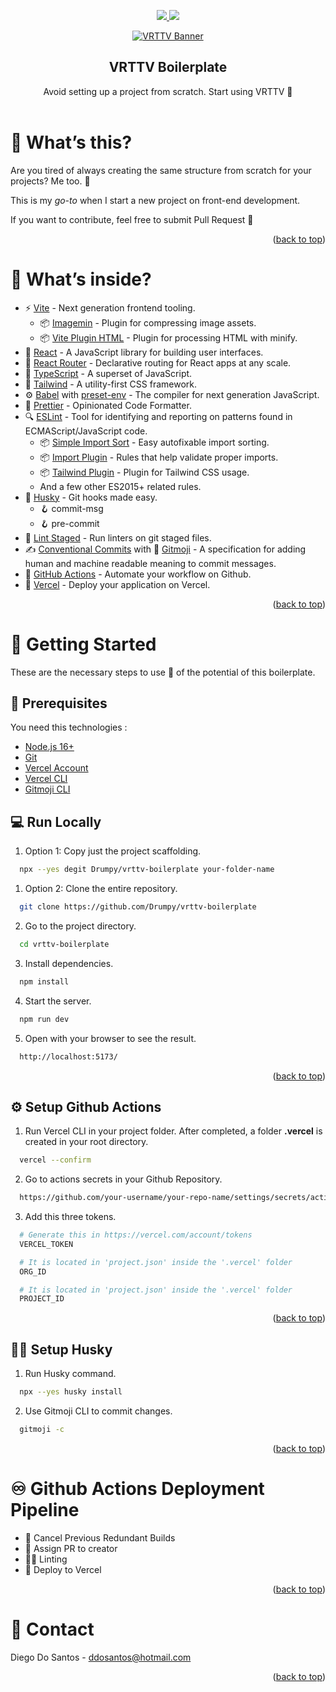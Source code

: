 <div id="top"></div>

<!--
*** I'm using markdown "reference style" links for readability.
*** Reference links are enclosed in brackets [ ] instead of parentheses ( ).
*** See the bottom of this document for the declaration of the reference variables
*** for contributors-url, forks-url, etc. This is an optional, concise syntax you may use.
*** https://www.markdownguide.org/basic-syntax/#reference-style-links
-->

<p align="center">
  <a href="https://github.com/Drumpy/vrttv-boilerplate/stargazers">
    <img src="https://img.shields.io/github/stars/Drumpy/vrttv-boilerplate.svg?style=for-the-badge" />
  </a>
  <a href="https://github.com/Drumpy/vrttv-boilerplate/issues">
    <img src="https://img.shields.io/github/issues/Drumpy/vrttv-boilerplate.svg?style=for-the-badge" />
  </a>
</p>

<!-- PROJECT LOGO -->
<div align="center">
  <a href="#">
    <img src="https://i.ibb.co/mqPXzct/VRTTV-Banner.png" alt="VRTTV Banner">
  </a>

  <h2 align="center">VRTTV Boilerplate</h2>
  <p align="center">
    Avoid setting up a project from scratch. Start using VRTTV 🎉
    <br />
    <br />
    <!-- <a href="https://github.com/othneildrew/Best-README-Template">View Demo</a>
    ·
    <a href="https://github.com/othneildrew/Best-README-Template/issues">Report Bug</a>
    ·
    <a href="https://github.com/othneildrew/Best-README-Template/issues">Request Feature</a> -->
  </p>
</div>

<!-- ABOUT THE PROJECT -->

# 🤔 What’s this?

<!-- [![Product Name Screen Shot][product-screenshot]](#) -->

Are you tired of always creating the same structure from scratch for your projects? Me too. 🥱

This is my _go-to_ when I start a new project on front-end development.

If you want to contribute, feel free to submit Pull Request 💚

<p align="right">(<a href="#top">back to top</a>)</p>

# 🔮 What’s inside?

- ⚡ [Vite](https://vitejs.dev/) - Next generation frontend tooling.
  - 📦 [Imagemin](https://github.com/vbenjs/vite-plugin-imagemin) - Plugin for compressing image assets.
  - 📦 [Vite Plugin HTML](https://github.com/vbenjs/vite-plugin-html) - Plugin for processing HTML with minify.
- 🌟 [React](https://reactjs.org/) - A JavaScript library for building user interfaces.
- 🔀 [React Router](https://reactrouter.com/docs/en/v6/getting-started/overview) - Declarative routing for React apps at any scale.
- 💜 [TypeScript](https://www.typescriptlang.org/) - A superset of JavaScript.
- 🎨 [Tailwind](https://tailwindcss.com/) - A utility-first CSS framework.
- ⚙️ [Babel](https://babeljs.io/) with [preset-env](https://babeljs.io/docs/en/babel-preset-env) - The compiler for next generation JavaScript.
- 💅 [Prettier](https://prettier.io/) - Opinionated Code Formatter.
- 🔍 [ESLint](https://eslint.org/) - Tool for identifying and reporting on patterns found in ECMAScript/JavaScript code.
  - 📦 [Simple Import Sort](https://github.com/lydell/eslint-plugin-simple-import-sort/) - Easy autofixable import sorting.
  - 📦 [Import Plugin](https://github.com/benmosher/eslint-plugin-import/) - Rules that help validate proper imports.
  - 📦 [Tailwind Plugin](https://github.com/francoismassart/eslint-plugin-tailwindcss/) - Plugin for Tailwind CSS usage.
  - And a few other ES2015+ related rules.
- 🐶 [Husky](https://github.com/typicode/husky) - Git hooks made easy.
  - 🪝 commit-msg
  - 🪝 pre-commit
- 🚫 [Lint Staged](https://github.com/okonet/lint-staged) - Run linters on git staged files.
- ✍️ [Conventional Commits](https://www.conventionalcommits.org/en/v1.0.0/) with 🎉 [Gitmoji](https://gitmoji.dev/) - A specification for adding human and machine readable meaning to commit messages.
- 🚦 [GitHub Actions](https://github.com/features/actions) - Automate your workflow on Github.
- 🔺 [Vercel](https://vercel.com/) - Deploy your application on Vercel.

<p align="right">(<a href="#top">back to top</a>)</p>

<!-- GETTING STARTED -->

# 🚀 Getting Started

These are the necessary steps to use 💯 of the potential of this boilerplate.

## 🚨 Prerequisites

You need this technologies :

- [Node.js 16+](https://nodejs.org/en/)
- [Git](https://git-scm.com/downloads/)
- [Vercel Account](https://vercel.com/signup)
- [Vercel CLI](https://vercel.com/cli)
- [Gitmoji CLI](https://github.com/carloscuesta/gitmoji-cli#install)

## 💻 Run Locally

1. Option 1: Copy just the project scaffolding.

```bash
  npx --yes degit Drumpy/vrttv-boilerplate your-folder-name
```

1. Option 2: Clone the entire repository.

```bash
  git clone https://github.com/Drumpy/vrttv-boilerplate
```

2. Go to the project directory.

```bash
  cd vrttv-boilerplate
```

3. Install dependencies.

```bash
  npm install
```

4. Start the server.

```bash
  npm run dev
```

5. Open with your browser to see the result.

```bash
  http://localhost:5173/
```

<p align="right">(<a href="#top">back to top</a>)</p>

## ⚙️ Setup Github Actions

1. Run Vercel CLI in your project folder. After completed, a folder **.vercel** is created in your root directory.

```bash
  vercel --confirm
```

2. Go to actions secrets in your Github Repository.

```bash
  https://github.com/your-username/your-repo-name/settings/secrets/actions/new
```

3. Add this three tokens.

```bash
  # Generate this in https://vercel.com/account/tokens
  VERCEL_TOKEN
```

```bash
  # It is located in 'project.json' inside the '.vercel' folder
  ORG_ID
```

```bash
  # It is located in 'project.json' inside the '.vercel' folder
  PROJECT_ID
```

<p align="right">(<a href="#top">back to top</a>)</p>

## 🐕‍🦺 Setup Husky

1. Run Husky command.

```bash
  npx --yes husky install
```

2. Use Gitmoji CLI to commit changes.

```bash
  gitmoji -c
```

<p align="right">(<a href="#top">back to top</a>)</p>

<!-- GitHhub Actions Pipeline -->

# ♾️ Github Actions Deployment Pipeline

- 🛑 Cancel Previous Redundant Builds
- 📝 Assign PR to creator
- 💅🏼 Linting
- 🔗 Deploy to Vercel

<p align="right">(<a href="#top">back to top</a>)</p>

<!-- CONTACT -->

# 📧 Contact

Diego Do Santos - ddosantos@hotmail.com

<p align="right">(<a href="#top">back to top</a>)</p>

<!-- MARKDOWN LINKS & IMAGES -->
<!-- https://www.markdownguide.org/basic-syntax/#reference-style-links -->

[contributors-shield]: https://img.shields.io/github/contributors/Drumpy/vite-boilerplate.svg?style=for-the-badge
[contributors-url]: https://github.com/Drumpy/vrttv-boilerplate/graphs/contributors
[forks-shield]: https://img.shields.io/github/forks/Drumpy/vrttv-boilerplate.svg?style=for-the-badge
[product-screenshot]: https://i.ibb.co/zf7gjMR/Card-Outline.png
